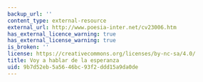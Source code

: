 ```yaml
---
backup_url: ''
content_type: external-resource
external_url: http://www.poesia-inter.net/cv23006.htm
has_external_licence_warning: true
has_external_license_warning: true
is_broken: ''
license: https://creativecommons.org/licenses/by-nc-sa/4.0/
title: Voy a hablar de la esperanza
uid: 9b7d52eb-5a56-46bc-93f2-ddd15a9da0de
---
```

